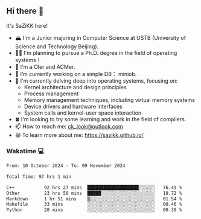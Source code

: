 ## Hi there 👋

It's SaZiKK here!

- 🏔️ I'm a Junior majoring in Computer Science  at USTB (University of Science and Technology Beijing).
- 🧑‍🎓 I'm planning to pursue a Ph.D. degree in the field of operating systems！
- 🚀 I'm a OIer and ACMer.
- 🔭 I’m currently working on a simple DB： miniob.
- 🌱 I'm currently delving deep into operating systems, focusing on:
  - Kernel architecture and design principles
  - Process management
  - Memory management techniques, including virtual memory systems
  - Device drivers and hardware interfaces
  - System calls and kernel-user space interaction
- 🍀 I'm looking to try some learning and work in the field of compilers.
- 📫 How to reach me: ck_look@outlook.com
- 😄 To learn more about me: https://sazikk.github.io/

  
<!--
**SaZiKK/SaZiKK** is a ✨ _special_ ✨ repository because its `README.md` (this file) appears on your GitHub profile.

Here are some ideas to get you started:

- 🔭 I’m currently working on ...
- 🌱 I’m currently learning ...
- 👯 I’m looking to collaborate on ...
- 🤔 I’m looking for help with ...
- 💬 Ask me about ...
- 📫 How to reach me: ...
- 😄 Pronouns: ...
- ⚡ Fun fact: ...
-->

### Wakatime 💻

<!--START_SECTION:waka-->

```txt
From: 10 October 2024 - To: 09 November 2024

Total Time: 97 hrs 1 min

C++           92 hrs 27 mins  ███████████████████░░░░░░   76.49 %
Other         23 hrs 50 mins  █████░░░░░░░░░░░░░░░░░░░░   19.72 %
Markdown      1 hr 51 mins    ▒░░░░░░░░░░░░░░░░░░░░░░░░   01.54 %
Makefile      33 mins         ░░░░░░░░░░░░░░░░░░░░░░░░░   00.46 %
Python        28 mins         ░░░░░░░░░░░░░░░░░░░░░░░░░   00.39 %
```

<!--END_SECTION:waka-->
